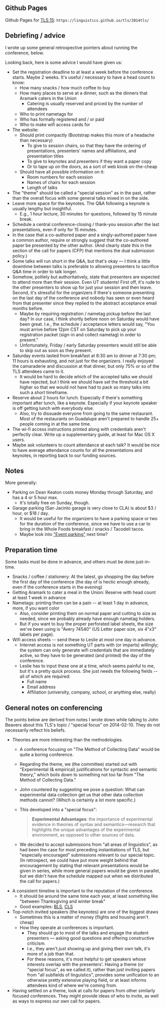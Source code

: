 ## Github Pages

Github Pages for [TLS 15](https://linguistics.github.io/tls/2014tls/):
`https://linguistics.github.io/tls/2014tls/`


## Debriefing / advice

I wrote up some general retrospective pointers about running the conference, below.

Looking back, here is some advice I would have given us:

* Set the registration deadline to at least a week before the conference starts. Maybe 2 weeks. It's useful / necessary to have a head count to know:
  - How many snacks / how much coffee to buy
  - How many places to serve at a dinner, such as the dinners that Aramark caters in the Union
    + Catering is usually reserved and priced by the number of attendees
  - Who to print nametags for
  - Who has formally registered and / or paid
  - Who to make wifi access cards for
* The website:
  - Should print compactly (Bootstrap makes this more of a headache than necessary)
    + To give to session chairs, so that they have the ordering of presentations, presenters' names and affiliations, and presentation titles
    + To give to keynotes and presenters if they want a paper copy
    + Or to tape up on the doors, as a sort of web kiosk on-the-cheap
  - Should have all possible information on it:
    + Room numbers for each session
    + Names of chairs for each session
    + Length of talks
* The "theme" should be called a "special session" as in the past, rather than the overall focus with some general talks mixed in on the side.
* Leave more space for the keynotes. The Q&A following a keynote is usually lengthy but insightful.
  - E.g., 1 hour lecture, 30 minutes for questions, followed by 15 minute break.
* Schedule a central conference-closing / thank-you session after the last presentations, even if only for 15 minutes.
* In the case that a co-authored paper and a singly-authored paper have a common author, require or strongly suggest that the co-authored paper be presented by the other author. (And clearly state this in the section of the call for papers (CFP) that mentions the dual submission policy.)
* Some talks will run short in the Q&A, but that's okay — I think a little downtime between talks is preferable to allowing presenters to sacrifice Q&A time in order to talk longer.
* Somehow, politely but authoritatively, state that presenters are expected to attend more than their session. Even UT students! First off, it's rude to the other presenters to show up for just your session and then leave. Second, it's stressful for the organizers if there's someone presenting on the last day of the conference and nobody has seen or even heard from that presenter since they replied to the abstract acceptance email months before.
  - Maybe by requiring registration / nametag pickup before the last day? In our case, I think shortly before noon on Saturday would have been great. I.e., the schedule / acceptance letters would say, "You must arrive before 12pm CST on Saturday to pick up your registration packet (sign-in and collect nametag) in order to present."
  - Unfortunately, Friday / early Saturday presenters would still be able to skip out as soon as they present.
* Saturday events lasted from breakfast at 8:30 am to dinner at 7:30 pm; 11 hours is exhausting, and not just for the organizers. I really enjoyed the camaraderie and discussion at that dinner, but only 75% or so of the TLS attendees came to it.
  - It would be hard to decide which of the accepted talks we should have rejected, but I think we should have set the threshold a bit higher so that we would not have had to pack so many talks into such a short timeframe.
* Reserve about 2 hours for lunch. Especially if there's something important after lunch, like a keynote. Especially if your keynote speaker is off getting lunch with everybody else.
  - Also, try to dissuade everyone from going to the same restaurant. Most of the restaurants on Guadalupe aren't prepared to handle 25+ people coming in at the same time.
* The wi-fi access instructions printed along with credentials aren't perfectly clear. Write up a supplementary guide, at least for Mac OS X users.
* Maybe ask volunteers to count attendance at each talk? It would be nice to have average attendance counts for all the presentations and keynotes, in reporting back to our funding sources.


## Notes

More generally:

* Parking on Dean Keaton costs money Monday through Saturday, and has a 4 or 5 hour max.
  - It's totally free on Sunday, though.
* Garage parking (San Jacinto garage is very close to CLA) is about $3 / hour, or $18 / day.
  - It would be useful for the organizers to have a parking space or two for the duration of the conference, since we have to use a car to bring in the Whole Foods breakfast / snacks / Tacodeli tacos.
  - Maybe look into ["Event parking"](http://gifl.me/University+Texas+Austin+Event+Parking+Request) next time?


## Preparation time

Some tasks must be done in advance, and others must be done just-in-time.

* Snacks / coffee / stationery: At the latest, go shopping the day before the first day of the conference (the day of is hectic enough already, even if the conference starts in the evening)
* Getting Aramark to cater a meal in the Union: Reserve with head count at least 1 week in advance
* Nametags: printing them can be a pain -- at least 1 day in advance, more, if you want color
  - Also, consider printing them on normal paper and cutting to size as needed, since we probably already have enough nametag holders.
  - But if you want to buy the proper perforated label sheets, the size we've been using is "Avery 74540" (US Letter paper size, six 4"x3" labels per page).
* Wifi access sheets -- send these to Leslie at _most_ one day in advance.
  - Internet access is not something UT parts with (or imparts) willingly; the system can only generate wifi credentials that are immediately active, so they have to be generated (and printed) the day of the conference.
  - Leslie has to input these one at a time, which seems painful to me, but it's a pretty quick process. She just needs the following fields -- all of which are required:
    + Full name
    + Email address
    + Affiliation (university, company, school, or anything else, really)


## General notes on conferencing

The points below are derived from notes I wrote down while talking to John Beavers about this TLS's topic / "special focus" on 2014-02-10. They do not necessarily reflect his beliefs.

* Theories are more interesting than the methodologies.
  - A conference focusing on "The Method of Collecting Data" would be quite a boring conference.
  - Regarding the theme, we (the committee) started out with "Experimental (& empirical) justifications for syntactic and semantic theory," which boils down to something not too far from "The Method of Collecting Data."
  - John countered by suggesting we pose a question: What can experimental data collection get us that other data collection methods cannot? (Which is certainly a lot more specific.)
  - This developed into a "special focus":

      > **Experimental Advantages**: the importance of experimental evidence in theories of syntax and semantics—research that highlights the unique advantages of the experimental environment, as opposed to other sources of data.

  - We decided to accept submissions from "all areas of linguistics", as had been the case for most preceding instantiations of TLS, but "especially encouraged" submissions relevant to our special topic. (In retrospect, we could have put more weight behind that encouragement by stating that relevant presentations would be given in series, while more general papers would be given in parallel, but we didn't have the schedule mapped out when we distributed the call for papers.)
* A consistent timeline is important to the reputation of the conference.
  - It should be around the same time each year, at least something like "between Thanksgiving and winter break"
  - Good examples: [BLS](http://linguistics.berkeley.edu/bls/), [CLS](http://chicagolinguisticsociety.org/)
* Top-notch invited speakers (the keynotes) are one of the biggest draws
  - Sometimes this is a matter of money (flights and housing aren't cheap)
  - How they operate at conferences is important.
    + They should go to most of the talks and engage the student presenters — asking good questions and offering constructive criticism.
    + I.e., they aren't _just_ showing up and giving their own talk, it's more of a job than that.
    + For these reasons, it's most helpful to get speakers whose interests overlap with the presenters'. Having a theme (or "special focus", as we called it), rather than just inviting papers from "all subfields of linguistics", provides some unification to an otherwise pretty extensive playing field, or at least informs attendees kind of where we're coming from.
* Having settled on a theme, look at calls for papers from other similarly focused conferences. They might provide ideas of who to invite, as well as ways to express our own call for papers.
